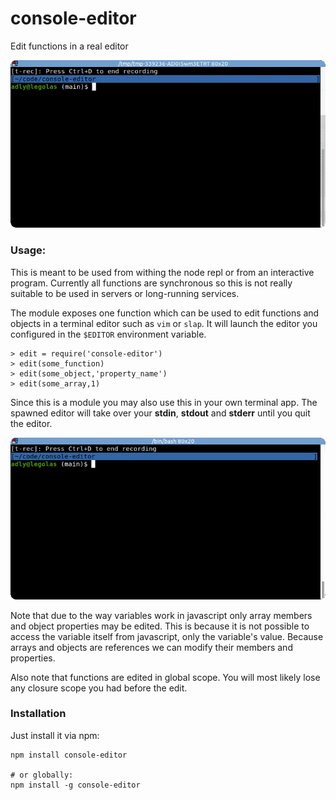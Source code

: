 # console-editor

Edit functions in a real editor

![edit function](./demo.gif)

### Usage:

This is meant to be used from withing the node repl or from an interactive program.
Currently all functions are synchronous so this is not really suitable to be used
in servers or long-running services.

The module exposes one function which can be used to edit functions and objects in
a terminal editor such as `vim` or `slap`. It will launch the editor you configured
in the `$EDITOR` environment variable.

    > edit = require('console-editor')
	> edit(some_function)
	> edit(some_object,'property_name')
	> edit(some_array,1)

Since this is a module you may also use this in your own terminal app. The spawned
editor will take over your **stdin**, **stdout** and **stderr** until you quit the
editor.

![edit objects](./demo-obj.gif)

Note that due to the way variables work in javascript only array members and object
properties may be edited. This is because it is not possible to access the variable
itself from javascript, only the variable's value. Because arrays and objects are
references we can modify their members and properties.

Also note that functions are edited in global scope. You will most likely lose
any closure scope you had before the edit.

### Installation

Just install it via npm:

    npm install console-editor

	# or globally:
	npm install -g console-editor

